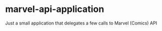 # marvel-api-application
Just a small application that delegates a few calls to Marvel (Comics) API
